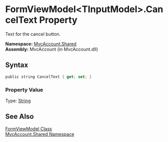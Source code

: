FormViewModel&lt;TInputModel>.CancelText Property
=================================================
Text for the cancel button.

**Namespace:** [MvcAccount.Shared][1]  
**Assembly:** MvcAccount (in MvcAccount.dll)

Syntax
------

```csharp
public string CancelText { get; set; }
```

### Property Value
Type: [String][2]

See Also
--------
[FormViewModel<TInputModel> Class][3]  
[MvcAccount.Shared Namespace][1]  

[1]: ../README.md
[2]: http://msdn.microsoft.com/en-us/library/s1wwdcbf
[3]: README.md